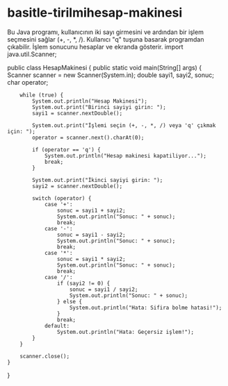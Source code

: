 # basitle-tirilmihesap-makinesi
Bu Java programı, kullanıcının iki sayı girmesini ve ardından bir işlem seçmesini sağlar (+, -, *, /). Kullanıcı "q" tuşuna basarak programdan çıkabilir. İşlem sonucunu hesaplar ve ekranda gösterir. 
import java.util.Scanner;

public class HesapMakinesi {
    public static void main(String[] args) {
        Scanner scanner = new Scanner(System.in);
        double sayi1, sayi2, sonuc;
        char operator;

        while (true) {
            System.out.println("Hesap Makinesi");
            System.out.print("Birinci sayiyi girin: ");
            sayi1 = scanner.nextDouble();

            System.out.print("İşlemi seçin (+, -, *, /) veya 'q' çıkmak için: ");
            operator = scanner.next().charAt(0);

            if (operator == 'q') {
                System.out.println("Hesap makinesi kapatiliyor...");
                break;
            }

            System.out.print("İkinci sayiyi girin: ");
            sayi2 = scanner.nextDouble();

            switch (operator) {
                case '+':
                    sonuc = sayi1 + sayi2;
                    System.out.println("Sonuc: " + sonuc);
                    break;
                case '-':
                    sonuc = sayi1 - sayi2;
                    System.out.println("Sonuc: " + sonuc);
                    break;
                case '*':
                    sonuc = sayi1 * sayi2;
                    System.out.println("Sonuc: " + sonuc);
                    break;
                case '/':
                    if (sayi2 != 0) {
                        sonuc = sayi1 / sayi2;
                        System.out.println("Sonuc: " + sonuc);
                    } else {
                        System.out.println("Hata: Sifira bolme hatasi!");
                    }
                    break;
                default:
                    System.out.println("Hata: Geçersiz işlem!");
            }
        }

        scanner.close();
    }
}
